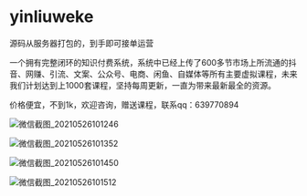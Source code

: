 # yinliuweke


源码从服务器打包的，到手即可接单运营

一个拥有完整闭环的知识付费系统，系统中已经上传了600多节市场上所流通的抖音、网赚、引流、文案、公众号、电商、闲鱼、自媒体等所有主要虚拟课程，未来我们计划达到上1000套课程，坚持每周更新，一直为带来最新最全的资源。

价格便宜，不到1k，欢迎咨询，赠送课程，联系qq：639770894


![微信截图_20210526101246](https://user-images.githubusercontent.com/84691941/119595435-271e8d80-be10-11eb-8bbe-31a60d97ea16.png)


![微信截图_20210526101352](https://user-images.githubusercontent.com/84691941/119592585-58e12580-be0b-11eb-890f-f13101ad9ecc.png)


![微信截图_20210526101450](https://user-images.githubusercontent.com/84691941/119592586-5b437f80-be0b-11eb-9aee-bf54649731e8.png)


![微信截图_20210526101512](https://user-images.githubusercontent.com/84691941/119592593-5e3e7000-be0b-11eb-9229-5a7c85dd9fb4.png)

